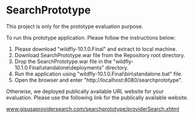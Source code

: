 # SearchPrototype

This project is only for the prototype evaluation purpose.

To run this prototype application. Please follow the instructions below:

1. Please download "wildfly-10.1.0.Final" and extract to local machine.
2. Download SearchPrototype.war file from the Repository root directory.
3. Drop the SearchPrototype.war file in the "wildfly-10.1.0.Final\standalone\deployments" directory.
4. Run the application using "wildfly-10.1.0.Final\bin\standalone.bat" file.
5. Open the browser and enter "http://localhost:8080/searchprototype".

Otherwise, we deployed publically available URL website for your evaluation. Please use the following link for the publically available website.

www.gisusaprovidersearch.com/searchprototype/providerSearch.xhtml
